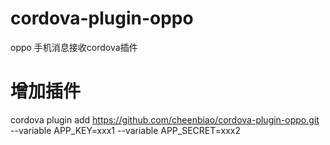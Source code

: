 # cordova-plugin-oppo
oppo 手机消息接收cordova插件
# 增加插件
cordova plugin add https://github.com/cheenbiao/cordova-plugin-oppo.git --variable APP_KEY=xxx1 --variable APP_SECRET=xxx2
